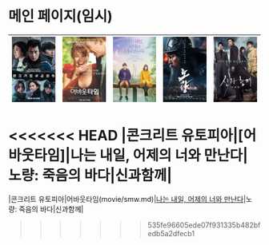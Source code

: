 # 메인 페이지(임시)

|![콘크리트 유토피아](src/콘크리트.jpg)|![어바웃타임](src/어바웃.jpg)|![나는 내일, 어제의 너와 만난다](src/ljh_picture.jpg)|![노량: 죽음의 바다](src/노량.jpg)|![신과함께: 죄와 벌](src/신과함께.jpg)|  
|:---:|:---:|:---:|:---:|:---:|  
<<<<<<< HEAD
|콘크리트 유토피아|[어바웃타임]|나는 내일, 어제의 너와 만난다|노량: 죽음의 바다|신과함께|  
=======
|콘크리트 유토피아|어바웃타임(movie/smw.md)|[나는 내일, 어제의 너와 만난다](movie/ljh.md)|노량: 죽음의 바다|신과함께|  
>>>>>>> 535fe96605ede07f931335b482bfedb5a2dfecb1
